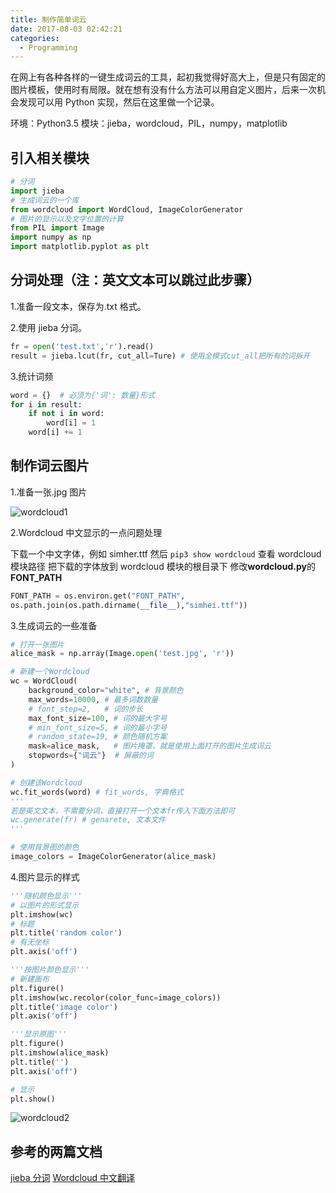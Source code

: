 ```yaml
---
title: 制作简单词云
date: 2017-08-03 02:42:21
categories:
  - Programming
---
```


在网上有各种各样的一键生成词云的工具，起初我觉得好高大上，但是只有固定的图片模板，使用时有局限。就在想有没有什么方法可以用自定义图片，后来一次机会发现可以用 Python 实现，然后在这里做一个记录。

环境：Python3.5
模块：jieba，wordcloud，PIL，numpy，matplotlib

## 引入相关模块

```python
# 分词
import jieba
# 生成词云的一个库
from wordcloud import WordCloud, ImageColorGenerator
# 图片的显示以及文字位置的计算
from PIL import Image
import numpy as np
import matplotlib.pyplot as plt
```

## 分词处理（注：英文文本可以跳过此步骤）

1.准备一段文本，保存为.txt 格式。

2.使用 jieba 分词。

```python
fr = open('test.txt','r').read()
result = jieba.lcut(fr, cut_all=Ture) # 使用全模式cut_all把所有的词拆开
```

3.统计词频

```python
word = {}  # 必须为{'词': 数量}形式
for i in result:
    if not i in word:
        word[i] = 1
    word[i] += 1
```

## 制作词云图片

1.准备一张.jpg 图片

![wordcloud1](/images/make-word-cloud/1.jpg)

2.Wordcloud 中文显示的一点问题处理

下载一个中文字体，例如 simher.ttf
然后 `pip3 show wordcloud` 查看 wordcloud 模块路径
把下载的字体放到 wordcloud 模块的根目录下
修改**wordcloud.py**的**FONT_PATH**

```python
FONT_PATH = os.environ.get("FONT_PATH",
os.path.join(os.path.dirname(__file__),"simhei.ttf"))
```

3.生成词云的一些准备

```python
# 打开一张图片
alice_mask = np.array(Image.open('test.jpg', 'r'))

# 新建一个Wordcloud
wc = WordCloud(
    background_color="white", # 背景颜色
    max_words=10000, # 最多词数数量
    # font_step=2,   # 词的步长
    max_font_size=100, # 词的最大字号
    # min_font_size=5, # 词的最小字号
    # random_state=19, # 颜色随机方案
    mask=alice_mask,   # 图片掩罩，就是使用上面打开的图片生成词云
    stopwords={"词云"}  # 屏蔽的词
)

# 创建该Wordcloud
wc.fit_words(word) # fit_words, 字典格式
'''
若是英文文本，不需要分词，直接打开一个文本fr传入下面方法即可
wc.generate(fr) # genarete, 文本文件
'''

# 使用背景图的颜色
image_colors = ImageColorGenerator(alice_mask)
```

4.图片显示的样式

```python
'''随机颜色显示'''
# 以图片的形式显示
plt.imshow(wc)
# 标题
plt.title('random color')
# 有无坐标
plt.axis('off')

'''按图片颜色显示'''
# 新建画布
plt.figure()
plt.imshow(wc.recolor(color_func=image_colors))
plt.title('image color')
plt.axis('off')

'''显示原图'''
plt.figure()
plt.imshow(alice_mask)
plt.title('')
plt.axis('off')

# 显示
plt.show()
```

![wordcloud2](/images/make-word-cloud/2.png)

## 参考的两篇文档

[jieba 分词](https://github.com/fxsjy/jieba/blob/master/README.md)
[Wordcloud 中文翻译](https://zhuanlan.zhihu.com/p/20436581)
